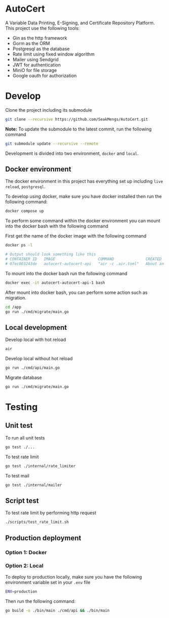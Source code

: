 # AutoCert

A Variable Data Printing, E-Signing, and Certificate Repository Platform. This project use the following tools:

- Gin as the http framework
- Gorm as the ORM
- Postgresql as the database
- Rate limit using fixed window algorithm
- Mailer using Sendgrid
- JWT for authentication
- MiniO for file storage
- Google oauth for authorization

# Develop

Clone the project including its submodule

```sh
git clone --recursive https://github.com/SeakMengs/AutoCert.git
```

**Note:** To update the submodule to the latest commit, run the following command

```sh
git submodule update --recursive --remote
```

Development is divided into two environment, `docker` and `local`.

## Docker environment

The docker environment in this project has everything set up including `live reload`, `postgresql`.

To develop using docker, make sure you have docker installed then run the following command:

```sh
docker compose up
```

To perform some command within the docker environment you can mount into the docker bash with the following command

First get the name of the docker image with the following command

```sh
docker ps -l

# Output should look something like this
# CONTAINER ID   IMAGE                   COMMAND              CREATED             STATUS                         PORTS                    NAMES
# 07ec003243de   autocert-autocert-api   "air -c .air.toml"   About an hour ago   Up About an hour (unhealthy)   0.0.0.0:8080->8080/tcp   autocert-autocert-api-1
```

To mount into the docker bash run the following command

```sh
docker exec -it autocert-autocert-api-1 bash
```

After mount into docker bash, you can perform some action such as migration.

```sh
cd /app
go run ./cmd/migrate/main.go
```

## Local development

Develop local with hot reload

```sh
air
```

Develop local without hot reload

```sh
go run ./cmd/api/main.go
```

Migrate database

```sh
go run ./cmd/migrate/main.go
```

# Testing

## Unit test

To run all unit tests

```sh
go test ./...
```

To test rate limit

```sh
go test ./internal/rate_limiter
```

To test mail

```sh
go test ./internal/mailer
```

## Script test

To test rate limit by performing http request

```sh
./scripts/test_rate_limit.sh
```

## Production deployment

### Option 1: Docker

<!-- TODO: fix this -->
<!-- To deploy to production using docker, make sure you have docker installed then run the following command:

```sh
ENV=production docker compose up --build
``` -->

### Option 2: Local

To deploy to production locally, make sure you have the following environment variable set in your `.env` file

```sh
ENV=production
```

Then run the following command:

```sh
go build -o ./bin/main ./cmd/api && ./bin/main
```
